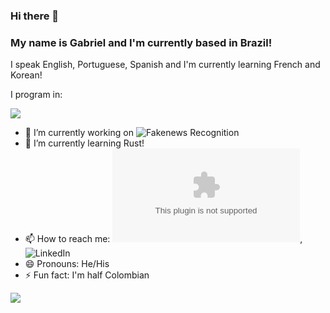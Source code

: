 ### Hi there 👋

<h3>My name is Gabriel and I'm currently based in Brazil!</h3>

<p>I speak English, Portuguese, Spanish and I'm currently learning French and Korean!</p>

<p>I program in:</p>
<p align="left">
  <img src="https://github-readme-stats.vercel.app/api/top-langs/?username=GabrielBG0&layout=compact&theme=synthwave"/>
</p>

- 🔭 I’m currently working on ![Fakenews Recognition](https://github.com/GabrielBG0/Fakenews-Recognition)
- 🌱 I’m currently learning Rust!
- 📫 How to reach me: ![Email](gabriel.bgs00@gmail.com), ![LinkedIn](https://www.linkedin.com/in/gabrielbgutierrez/)
- 😄 Pronouns: He/His
- ⚡ Fun fact: I'm half Colombian

<p align="left">
  <img src="https://github-readme-stats.vercel.app/api?username=GabrielBG0&show_icons=true&theme=synthwave&include_all_commits=true&custom_title=My%20GitHub%20Stats"/>
</p>

